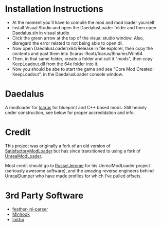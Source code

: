 # Installation Instructions
* At the moment you'll have to compile the mod and mod loader yourself.
* Install Visual Studio and open the DaedalusLoader folder and then open Daedalus.sln in visual studio.
* Click the green arrow at the top of the visual studio window.  Also, disregard the error related to not being able to open dll.
* Now open DaedalusLoader/x64/Release in file explorer, then copy the contents and past them into (Icarus-Root)/Icarus/Binaries/Win64.
* Then, in that same folder, create a folder and call it "mods", then copy KeepLoadout.dll from the 64x folder into it.
* Now you should be abe to start the game and see "Core Mod Created: KeepLoadout", in the DaedalusLoader console window.

# Daedalus
A modloader for [Icarus](https://store.steampowered.com/app/1149460/ICARUS/) for blueprint and
C++ based mods. Still heavily under construction, see below for proper accredidation and info.

# Credit
This project was originally a fork of an old version of 
[SatisfactoryModLoader](https://github.com/satisfactorymodding/SatisfactoryModLoader) but has since
transitioned to using a fork of [UnrealModLoader](https://github.com/RussellJerome/UnrealModLoader).

Most credit should go to [RusselJerome](https://github.com/RussellJerome) for his UnrealModLoader project
(seriously awesome software), and the amazing reverse engineers behind [UnrealDumper](https://github.com/guttir14/UnrealDumper-4.25)
who have made profiles for which I've pulled offsets.

# 3rd Party Software
  * [feather-ini-parser](https://github.com/Turbine1991/cpp-feather-ini-parser)
  * [Minhook](https://github.com/TsudaKageyu/minhook)
  * [ImGui](https://github.com/ocornut/imgui)
